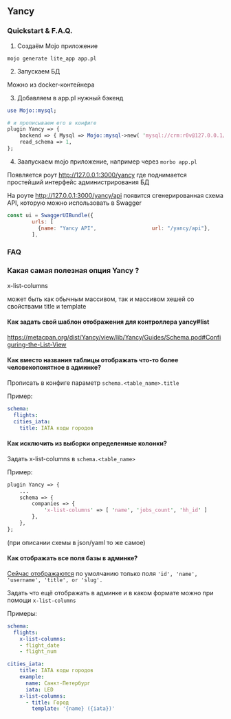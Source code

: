 ---
---

## Yancy

### Quickstart & F.A.Q.

1. Создаём Mojo приложение

```
mojo generate lite_app app.pl
```

2. Запускаем БД

Можно из docker-контейнера

3. Добавляем в app.pl нужный бэкенд

```perl
use Mojo::mysql;

# и прописываем его в конфиге
plugin Yancy => {
    backend => { Mysql => Mojo::mysql->new( 'mysql://crm:r0v@127.0.0.1/yancy' ) },
    read_schema => 1,
};

```

4. Заапускаем mojo приложение, например через `morbo app.pl`

Появляется роут  http://127.0.0.1:3000/yancy где поднимается простейший интерфейс администрирования БД

На роуте http://127.0.0.1:3000/yancy/api появится сгенерированная схема API, которую можно использовать в Swagger

```javascript
const ui = SwaggerUIBundle({
        urls: [
          {name: "Yancy API",                  url: "/yancy/api"},
        ],
```

### FAQ

### Какая самая полезная опция Yancy ?

x-list-columns

может быть как обычным массивом, так и массивом хешей со свойствами title и template

#### Как задать свой шаблон отображения для контроллера yancy#list

https://metacpan.org/dist/Yancy/view/lib/Yancy/Guides/Schema.pod#Configuring-the-List-View


#### Как вместо названия таблицы отображать что-то более человекопонятное в админке?

Прописать в конфиге параметр `schema.<table_name>.title`

Пример:

```yaml
schema:
  flights:
  cities_iata:
    title: IATA коды городов
```

#### Как исключить из выборки определенные колонки?

Задать x-list-columns в `schema.<table_name>`

Пример:

```perl
plugin Yancy => {
    ...
    schema => {
        companies => {
            'x-list-columns' => [ 'name', 'jobs_count', 'hh_id' ]            
        },
    },
};
```

(при описании схемы в json/yaml то же самое)

#### Как отображать все поля базы в админке?

[Cейчас отображаются](https://github.com/preaction/Yancy/issues/46) по умолчанию только поля `'id', 'name', 'username', 'title', or 'slug'.`

Задать что ещё отображать в админке и в каком формате можно при помощи `x-list-columns`

Примеры:

```yaml
schema:
  flights:
    x-list-columns:
    - flight_date
    - flight_num
```

```yaml
cities_iata:
    title: IATA коды городов
    example:
      name: Санкт-Петербург
      iata: LED
    x-list-columns:
      - title: Город
        template: '{name} ({iata})'
```

